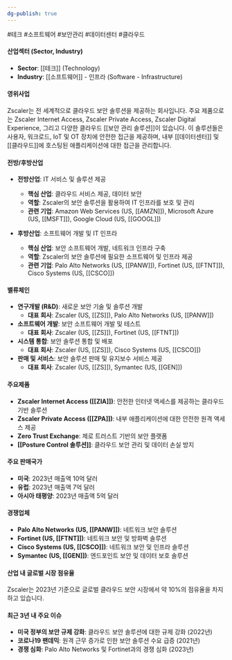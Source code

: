 ```yaml
---
dg-publish: true
---
```

#테크 #소프트웨어 #보안관리 #데이터센터 #클라우드 

#### 산업섹터 (Sector, Industry)

- **Sector**: [[테크]] (Technology)
- **Industry**: [[소프트웨어]] - 인프라 (Software - Infrastructure)

#### 영위사업

Zscaler는 전 세계적으로 클라우드 보안 솔루션을 제공하는 회사입니다. 주요 제품으로는 Zscaler Internet Access, Zscaler Private Access, Zscaler Digital Experience, 그리고 다양한 클라우드 [[보안 관리 솔루션]]이 있습니다. 이 솔루션들은 사용자, 워크로드, IoT 및 OT 장치에 안전한 접근을 제공하며, 내부 [[데이터센터]] 및 [[클라우드]]에 호스팅된 애플리케이션에 대한 접근을 관리합니다.

#### 전방/후방산업

- **전방산업**: IT 서비스 및 솔루션 제공
    - **핵심 산업**: 클라우드 서비스 제공, 데이터 보안
    - **역할**: Zscaler의 보안 솔루션을 활용하여 IT 인프라를 보호 및 관리
    - **관련 기업**: Amazon Web Services (US, [[AMZN]]), Microsoft Azure (US, [[MSFT]]), Google Cloud (US, [[GOOGL]])

- **후방산업**: 소프트웨어 개발 및 IT 인프라
    - **핵심 산업**: 보안 소프트웨어 개발, 네트워크 인프라 구축
    - **역할**: Zscaler의 보안 솔루션에 필요한 소프트웨어 및 인프라 제공
    - **관련 기업**: Palo Alto Networks (US, [[PANW]]), Fortinet (US, [[FTNT]]), Cisco Systems (US, [[CSCO]])

#### 밸류체인

- **연구개발 (R&D)**: 새로운 보안 기술 및 솔루션 개발
    - **대표 회사**: Zscaler (US, [[ZS]]), Palo Alto Networks (US, [[PANW]])
- **소프트웨어 개발**: 보안 소프트웨어 개발 및 테스트
    - **대표 회사**: Zscaler (US, [[ZS]]), Fortinet (US, [[FTNT]])
- **시스템 통합**: 보안 솔루션 통합 및 배포
    - **대표 회사**: Zscaler (US, [[ZS]]), Cisco Systems (US, [[CSCO]])
- **판매 및 서비스**: 보안 솔루션 판매 및 유지보수 서비스 제공
    - **대표 회사**: Zscaler (US, [[ZS]]), Symantec (US, [[GEN]])

#### 주요제품

- **Zscaler Internet Access ([[ZIA]])**: 안전한 인터넷 액세스를 제공하는 클라우드 기반 솔루션
- **Zscaler Private Access ([[ZPA]])**: 내부 애플리케이션에 대한 안전한 원격 액세스 제공
- **Zero Trust Exchange**: 제로 트러스트 기반의 보안 플랫폼
- **[[Posture Control 솔루션]]**: 클라우드 보안 관리 및 데이터 손실 방지

#### 주요 판매국가

- **미국**: 2023년 매출액 10억 달러
- **유럽**: 2023년 매출액 7억 달러
- **아시아 태평양**: 2023년 매출액 5억 달러

#### 경쟁업체

- **Palo Alto Networks (US, [[PANW]])**: 네트워크 보안 솔루션
- **Fortinet (US, [[FTNT]])**: 네트워크 보안 및 방화벽 솔루션
- **Cisco Systems (US, [[CSCO]])**: 네트워크 보안 및 인프라 솔루션
- **Symantec (US, [[GEN]])**: 엔드포인트 보안 및 데이터 보호 솔루션

#### 산업 내 글로벌 시장 점유율

Zscaler는 2023년 기준으로 글로벌 클라우드 보안 시장에서 약 10%의 점유율을 차지하고 있습니다.

#### 최근 3년 내 주요 이슈

- **미국 정부의 보안 규제 강화**: 클라우드 보안 솔루션에 대한 규제 강화 (2022년)
- **코로나19 팬데믹**: 원격 근무 증가로 인한 보안 솔루션 수요 급증 (2021년)
- **경쟁 심화**: Palo Alto Networks 및 Fortinet과의 경쟁 심화 (2023년)